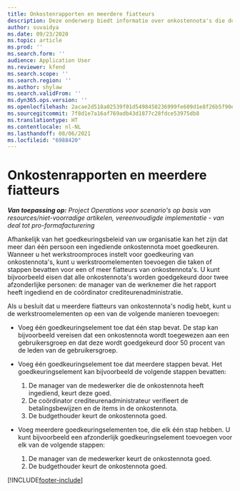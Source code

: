 ```yaml
---
title: Onkostenrapporten en meerdere fiatteurs
description: Deze onderwerp biedt informatie over onkostennota's die door meer dan één persoon moeten worden goedgekeurd.
author: suvaidya
ms.date: 09/23/2020
ms.topic: article
ms.prod: ''
ms.search.form: ''
audience: Application User
ms.reviewer: kfend
ms.search.scope: ''
ms.search.region: ''
ms.author: shylaw
ms.search.validFrom: ''
ms.dyn365.ops.version: ''
ms.openlocfilehash: 2acae2d518a02539f01d5498450236999fe609d1e8f26b5f90e18b986b83cab1
ms.sourcegitcommit: 7f8d1e7a16af769adb43d1877c28fdce53975db8
ms.translationtype: HT
ms.contentlocale: nl-NL
ms.lasthandoff: 08/06/2021
ms.locfileid: "6988420"
---
```

# <a name="expense-reports-and-multiple-approvers"></a>Onkostenrapporten en meerdere fiatteurs

_**Van toepassing op:** Project Operations voor scenario's op basis van resources/niet-voorradige artikelen, vereenvoudigde implementatie - van deal tot pro-formafacturering_

Afhankelijk van het goedkeuringsbeleid van uw organisatie kan het zijn dat meer dan één persoon een ingediende onkostennota moet goedkeuren. Wanneer u het werkstroomproces instelt voor goedkeuring van onkostennota's, kunt u werkstroomelementen toevoegen die taken of stappen bevatten voor een of meer fiatteurs van onkostennota's. U kunt bijvoorbeeld eisen dat alle onkostennota's worden goedgekeurd door twee afzonderlijke personen: de manager van de werknemer die het rapport heeft ingediend en de coördinator crediteurenadministratie.

Als u besluit dat u meerdere fiatteurs van onkostennota's nodig hebt, kunt u de werkstroomelementen op een van de volgende manieren toevoegen:

- Voeg één goedkeuringselement toe dat één stap bevat. De stap kan bijvoorbeeld vereisen dat een onkostennota wordt toegewezen aan een gebruikersgroep en dat deze wordt goedgekeurd door 50 procent van de leden van de gebruikersgroep.
- Voeg één goedkeuringselement toe dat meerdere stappen bevat. Het goedkeuringselement kan bijvoorbeeld de volgende stappen bevatten:

    1. De manager van de medewerker die de onkostennota heeft ingediend, keurt deze goed.
    2. De coördinator crediteurenadministrateur verifieert de betalingsbewijzen en de items in de onkostennota.
    3. De budgethouder keurt de onkostennota goed.

- Voeg meerdere goedkeuringselementen toe, die elk één stap hebben. U kunt bijvoorbeeld een afzonderlijk goedkeuringselement toevoegen voor elk van de volgende stappen:

    1. De manager van de medewerker keurt de onkostennota goed.
    2. De budgethouder keurt de onkostennota goed.


[!INCLUDE[footer-include](../includes/footer-banner.md)]
